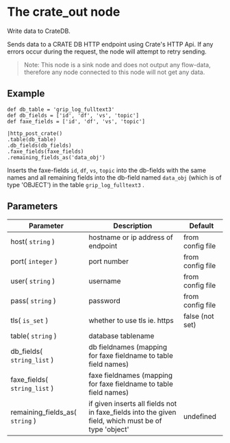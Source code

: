The crate_out node
=====================

Write data to CrateDB.

Sends data to a CRATE DB HTTP endpoint using Crate's HTTP Api.
If any errors occur during the request, the node will attempt to retry sending.

> Note: This node is a sink node and does not output any flow-data, therefore any node connected to this node will not get any data.

Example
-------
```dfs  
def db_table = 'grip_log_fulltext3'
def db_fields = ['id', 'df', 'vs', 'topic']
def faxe_fields = ['id', 'df', 'vs', 'topic']

|http_post_crate() 
.table(db_table)
.db_fields(db_fields)
.faxe_fields(faxe_fields)
.remaining_fields_as('data_obj')

```

Inserts the faxe-fields `id`, `df`, `vs`, `topic` into the db-fields with the same names and all remaining fields into
the db-field named `data_obj` (which is of type 'OBJECT') in the table `grip_log_fulltext3` .


Parameters
----------

Parameter     | Description | Default 
--------------|-------------|--------- 
host( `string` )| hostname or ip address of endpoint | from config file
port( `integer` )|port number| from config file
user( `string` )| username| from config file
pass( `string` )|password| from config file
tls( `is_set` ) | whether to use tls ie. https | false (not set)
table( `string` )| database tablename |  
db_fields( `string_list` )|db fieldnames (mapping for faxe fieldname to table field names)|
faxe_fields( `string_list` )|faxe fieldnames (mapping for faxe fieldname to table field names)|
remaining_fields_as( `string` )| if given inserts all fields not in faxe_fields into the given field, which must be of type 'object'| undefined  

 